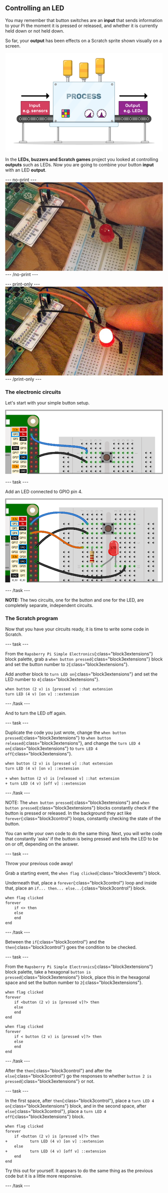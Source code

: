 ## Controlling an LED

You may remember that button switches are an **input** that sends information to your Pi the moment it is pressed or released, and whether it is currently held down or not held down.

So far, your **output** has been effects on a Scratch sprite shown visually on a screen.

![Input Output](images/buttonBasics_inputOutput.png)

In the **LEDs, buzzers and Scratch games** project you looked at controlling **outputs** such as LEDs. Now you are going to combine your button **input** with an LED **output**.

--- no-print ---
![Button and LED](images/controlLED_completedTask.gif)
--- /no-print ---

--- print-only ---
![Button and LED](images/controlLED_completedTask.png)
--- /print-only ---

### The electronic circuits

Let's start with your simple button setup.

![Simple button setup](images/controlLED_buttonToGPIO2.png)

--- task ---

Add an LED connected to GPIO pin 4.

![Added LED circuit](images/controlLED_LEDToGPIO4.png)

--- /task ---

**NOTE:** The two circuits, one for the button and one for the LED, are completely separate, independent circuits.

### The Scratch program

Now that you have your circuits ready, it is time to write some code in Scratch.

--- task ---

From the `Rapsberry Pi Simple Electronics`{:class="block3extensions"} block palette, grab a `when button pressed`{:class="block3extensions"} block and set the button number to `2`{:class="block3extensions"}.

Add another block to `turn LED on`{:class="block3extensions"} and set the LED number to `4`{:class="block3extensions"}.

```blocks3
when button (2 v) is [pressed v] ::hat extension
turn LED (4 v) [on v] ::extension
```

--- /task ---

And to turn the LED off again.

--- task ---

Duplicate the code you just wrote, change the `when button pressed`{:class="block3extensions"} to `when button released`{:class="block3extensions"}, and change the `turn LED 4 on`{:class="block3extensions"} to `turn LED 4 off`{:class="block3extensions"}.


```blocks3
when button (2 v) is [pressed v] ::hat extension
turn LED (4 v) [on v] ::extension

+ when button (2 v) is [released v] ::hat extension
+ turn LED (4 v) [off v] ::extension
```

--- /task ---

NOTE: The `when button pressed`{:class="block3extensions"} and `when button pressed`{:class="block3extensions"} blocks constantly check if the button is pressed or released. In the background they act like `forever`{:class="block3control"} loops, constantly checking the state of the button.

You can write your own code to do the same thing. Next, you will write code that constantly 'asks' if the button is being pressed and tells the LED to be on or off, depending on the answer.

--- task ---

Throw your previous code away!

Grab a starting event, the `when flag clicked`{:class="block3events"} block.

Underneath that, place a `forever`{:class="block3control"} loop and inside that, place an `if... then... else...`{:class="block3control"} block.

```blocks3
when flag clicked
forever
    if <> then
    else
    end
end
```

--- /task ---

Between the `if`{:class="block3control"} and the `then`{:class="block3control"} goes the condition to be checked.

--- task ---

From the `Rapsberry Pi Simple Electronics`{:class="block3extensions"} block palette, take a hexagonal `button is pressed`{:class="block3extensions"} block, place this in the hexagonal space and set the button number to `2`{:class="block3extensions"}.


```blocks3
when flag clicked
forever
    if <button (2 v) is [pressed v]?> then
    else
    end
end
```
```blocks3
when flag clicked
forever
    if < button (2 v) is [pressed v]?> then
    else
    end
end
```
--- /task ---

After the `then`{:class="block3control"} and after the `else`{:class="block3control"} go the responses to whether `button 2 is pressed`{:class="block3extensions"} or not.

--- task ---

In the first space, after `then`{:class="block3control"}, place a `turn LED 4 on`{:class="block3extensions"} block, and in the second space, after `else`{:class="block3control"}, place a `turn LED 4 off`{:class="block3extensions"} block.

```blocks3
when flag clicked
forever
    if <button (2 v) is [pressed v]?> then
+          turn LED (4 v) [on v] ::extension 
    else
+          turn LED (4 v) [off v] ::extension    
    end
end
```

Try this out for yourself. It appears to do the same thing as the previous code but it is a little more responsive.

--- /task ---
